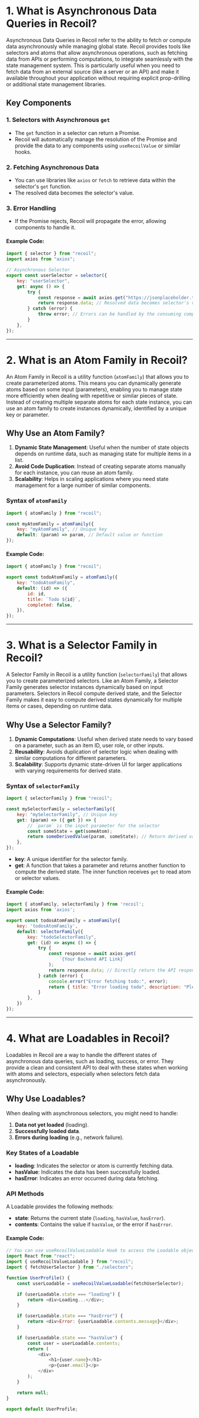 # 1. What is Asynchronous Data Queries in Recoil?

Asynchronous Data Queries in Recoil refer to the ability to fetch or compute data asynchronously while managing global state. Recoil provides tools like selectors and atoms that allow asynchronous operations, such as fetching data from APIs or performing computations, to integrate seamlessly with the state management system. This is particularly useful when you need to fetch data from an external source (like a server or an API) and make it available throughout your application without requiring explicit prop-drilling or additional state management libraries.

## Key Components

### 1. Selectors with Asynchronous `get`
- The `get` function in a selector can return a Promise.
- Recoil will automatically manage the resolution of the Promise and provide the data to any components using `useRecoilValue` or similar hooks.

### 2. Fetching Asynchronous Data
- You can use libraries like `axios` or `fetch` to retrieve data within the selector's `get` function.
- The resolved data becomes the selector's value.

### 3. Error Handling
- If the Promise rejects, Recoil will propagate the error, allowing components to handle it.

#### Example Code:

```javascript
import { selector } from "recoil";
import axios from "axios";

// Asynchronous Selector
export const userSelector = selector({
    key: "userSelector",
    get: async () => {
        try {
            const response = await axios.get("https://jsonplaceholder.typicode.com/users/1");
            return response.data; // Resolved data becomes selector's value
        } catch (error) {
            throw error; // Errors can be handled by the consuming component
        }
    },
});
```
---

# 2. What is an Atom Family in Recoil?

An Atom Family in Recoil is a utility function (`atomFamily`) that allows you to create parameterized atoms. This means you can dynamically generate atoms based on some input (parameters), enabling you to manage state more efficiently when dealing with repetitive or similar pieces of state. Instead of creating multiple separate atoms for each state instance, you can use an atom family to create instances dynamically, identified by a unique key or parameter.

## Why Use an Atom Family?

1. **Dynamic State Management**: Useful when the number of state objects depends on runtime data, such as managing state for multiple items in a list.
2. **Avoid Code Duplication**: Instead of creating separate atoms manually for each instance, you can reuse an atom family.
3. **Scalability**: Helps in scaling applications where you need state management for a large number of similar components.

### Syntax of `atomFamily`

```javascript
import { atomFamily } from "recoil";

const myAtomFamily = atomFamily({
    key: "myAtomFamily", // Unique key
    default: (param) => param, // Default value or function
});
```

#### Example Code:

```javascript
import { atomFamily } from "recoil";

export const todoAtomFamily = atomFamily({
    key: "todoAtomFamily",
    default: (id) => ({
        id: id,
        title: `Todo ${id}`,
        completed: false,
    }),
});
```
---

# 3. What is a Selector Family in Recoil?

A Selector Family in Recoil is a utility function (`selectorFamily`) that allows you to create parameterized selectors. Like an Atom Family, a Selector Family generates selector instances dynamically based on input parameters. Selectors in Recoil compute derived state, and the Selector Family makes it easy to compute derived states dynamically for multiple items or cases, depending on runtime data.

## Why Use a Selector Family?

1. **Dynamic Computations**: Useful when derived state needs to vary based on a parameter, such as an item ID, user role, or other inputs.
2. **Reusability**: Avoids duplication of selector logic when dealing with similar computations for different parameters.
3. **Scalability**: Supports dynamic state-driven UI for larger applications with varying requirements for derived state.

### Syntax of `selectorFamily`

```javascript
import { selectorFamily } from "recoil";

const mySelectorFamily = selectorFamily({
    key: "mySelectorFamily", // Unique key
    get: (param) => ({ get }) => {
        // `param` is the input parameter for the selector
        const someState = get(someAtom);
        return someDerivedValue(param, someState); // Return derived value
    },
});
```

- **key**: A unique identifier for the selector family.
- **get**: A function that takes a parameter and returns another function to compute the derived state. The inner function receives `get` to read atom or selector values.

#### Example Code:

```javascript
import { atomFamily, selectorFamily } from 'recoil';
import axios from 'axios';

export const todosAtomFamily = atomFamily({
    key: 'todosAtomFamily',
    default: selectorFamily({
        key: "todoSelectorFamily",
        get: (id) => async () => {
            try {
                const response = await axios.get(
                    `{Your Backend API Link}`
                );
                return response.data; // Directly return the API response
            } catch (error) {
                console.error("Error fetching todo:", error);
                return { title: "Error loading todo", description: "Please try again later." };
            }
        },
    })
});
```
---

# 4. What are Loadables in Recoil?

Loadables in Recoil are a way to handle the different states of asynchronous data queries, such as loading, success, or error. They provide a clean and consistent API to deal with these states when working with atoms and selectors, especially when selectors fetch data asynchronously.

## Why Use Loadables?

When dealing with asynchronous selectors, you might need to handle:

1. **Data not yet loaded** (loading).
2. **Successfully loaded data**.
3. **Errors during loading** (e.g., network failure).

### Key States of a Loadable

- **loading**: Indicates the selector or atom is currently fetching data.
- **hasValue**: Indicates the data has been successfully loaded.
- **hasError**: Indicates an error occurred during data fetching.

### API Methods

A Loadable provides the following methods:

- **state**: Returns the current state (`loading`, `hasValue`, `hasError`).
- **contents**: Contains the value if `hasValue`, or the error if `hasError`.

#### Example Code:

```javascript
// You can use useRecoilValueLoadable Hook to access the Loadable object for the selector.
import React from "react";
import { useRecoilValueLoadable } from "recoil";
import { fetchUserSelector } from "./selectors";

function UserProfile() {
    const userLoadable = useRecoilValueLoadable(fetchUserSelector);

    if (userLoadable.state === "loading") {
        return <div>Loading...</div>;
    }

    if (userLoadable.state === "hasError") {
        return <div>Error: {userLoadable.contents.message}</div>;
    }

    if (userLoadable.state === "hasValue") {
        const user = userLoadable.contents;
        return (
            <div>
                <h1>{user.name}</h1>
                <p>{user.email}</p>
            </div>
        );
    }

    return null;
}

export default UserProfile;
```
